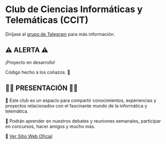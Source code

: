 # Club de Ciencias Informáticas y Telemáticas (CCIT)

Diríjase al [grupo de Telegram](https://t.me/+oz7hBx9oL9wwMjEx) para más información.

## ⚠ ALERTA ⚠

¡Proyecto en desarrollo!

Código hecho a los coñazos. 👀

## 🥳🎉 PRESENTACIÓN 🎊🥳

💬 Este club es un espacio para compartir conocimientos, experiencias y proyectos relacionados con el fascinante mundo de la informática y telemática.

💬 Podrán aprender en nuestros debates y reuniones semanales, participar en concursos, hacer amigos y mucho más.

🔗️ [Ver Sitio Web Oficial](https://ccit-london.github.io/official_website/)
